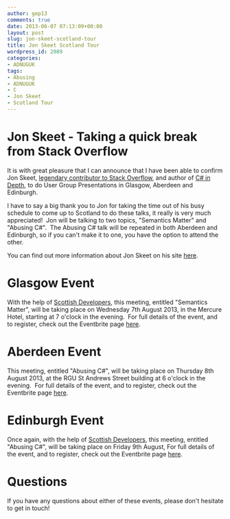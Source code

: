 ```yaml
---
author: gep13
comments: true
date: 2013-06-07 07:13:09+00:00
layout: post
slug: jon-skeet-scotland-tour
title: Jon Skeet Scotland Tour
wordpress_id: 2089
categories:
- ADNUGUK
tags:
- Abusing
- ADNUGUK
- C
- Jon Skeet
- Scotland Tour
---
```


# Jon Skeet - Taking a quick break from Stack Overflow


It is with great pleasure that I can announce that I have been able to confirm Jon Skeet, [legendary contributor to Stack Overflow](http://stackoverflow.com/users/22656/jon-skeet), and author of [C# in Depth](http://www.manning.com/skeet3/), to do User Group Presentations in Glasgow, Aberdeen and Edinburgh.

I have to say a big thank you to Jon for taking the time out of his busy schedule to come up to Scotland to do these talks, it really is very much appreciated!  Jon will be talking to two topics, "Semantics Matter" and "Abusing C#".  The Abusing C# talk will be repeated in both Aberdeen and Edinburgh, so if you can't make it to one, you have the option to attend the other.

You can find out more information about Jon Skeet on his site [here](http://msmvps.com/blogs/jon_skeet/).


# Glasgow Event


With the help of [Scottish Developers](http://www.scottishdevelopers.com/), this meeting, entitled "Semantics Matter", will be taking place on Wednesday 7th August 2013, in the Mercure Hotel, starting at 7 o'clock in the evening.  For full details of the event, and to register, check out the Eventbrite page [here](http://jonskeet-glasgow.eventbrite.com/).


# Aberdeen Event


This meeting, entitled "Abusing C#", will be taking place on Thursday 8th August 2013, at the RGU St Andrews Street building at 6 o'clock in the evening.  For full details of the event, and to register, check out the Eventbrite page [here](http://adnuguk-aug2013.eventbrite.com/).


# Edinburgh Event


Once again, with the help of [Scottish Developers](http://www.scottishdevelopers.com/), this meeting, entitled "Abusing C#", will be taking place on Friday 9th August, For full details of the event, and to register, check out the Eventbrite page [here](http://jonskeet-edinburgh-2013.eventbrite.co.uk/).


# Questions


If you have any questions about either of these events, please don't hesitate to get in touch!
